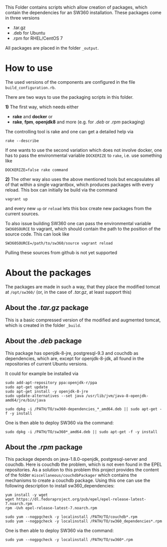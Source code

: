 This Folder contains scripts which allow creation of packages, which contain the
dependencies for an SW360 installation.
These packages come in three versions

- .tar.gz
- .deb for Ubuntu
- .rpm for RHEL/CentOS 7

All packages are placed in the folder `_output`.

# How to use
The used versions of the components are configured in the file
`build_configuration.rb`.

There are two ways to use the packaging scripts in this folder.

**1)** The first way,
which needs either
- **rake** and **docker** or
- **rake**, **fpm**, **openjdk8** and more (e.g. for *.deb* or *.rpm* packaging)

The controlling tool is rake and one can get a detailed help via
```
rake --describe
```

If one wants to use the second variation which does not involve docker, one has
to pass the environmental variable `DOCKERIZE` to `rake`, i.e. use something
like
```
DOCKERIZE=false rake command
```

**2)** The other way also uses the above mentioned tools but encapsulates all of that
within a single vagrantbox, which produces packages with every reload.
This box can initially be build via the command
```
vagrant up
```
and every new `up` or `reload` lets this box create new packages from the
current sources.

To also issue building SW360 one can pass the environmental variable
`SW360SOURCE` to vagrant, which should contain the path to the position of the
source code. This can look like
```
SW360SOURCE=/path/to/sw360/source vagrant reload
```
Pulling these sources from github is not yet supported

# About the packages
The packages are made in such a way, that they place the modified tomcat at
`/opt/sw360/` (or, in the case of *.tar.gz*, at least support this)
## About the *.tar.gz* package
This is a basic compressed version of the modified and augmented tomcat, which
is created in the folder `_build`.

## About the *.deb* package
This package has openjdk-8-jre, postgresql-9.3 and couchdb as dependencies,
which are, except for openjdk-8-jdk, all found in the repositories of current
Ubuntu versions.

It could for example be installed via
```
sudo add-apt-repository ppa:openjdk-r/ppa
sudo apt-get update
sudo apt-get install -y openjdk-8-jre
sudo update-alternatives --set java /usr/lib/jvm/java-8-openjdk-amd64/jre/bin/java

sudo dpkg -i /PATH/TO/sw360-dependencies_*_amd64.deb || sudo apt-get -f -y install
```

One is then able to deploy SW360 via the command:
```
sudo dpkg -i /PATH/TO/sw360*_amd64.deb || sudo apt-get -f -y install
```

## About the *.rpm* package
This package depends on java-1.8.0-openjdk, postgresql-server and couchdb. Here
is couchdb the problem, which is not even found in the EPEL repositories. As a
solution to this problem this project provides the content of the folder
`miscellaneous/couchdbPackager` which contains the mechanisms to create a
couchdb package. Using this one can use the following description to install sw360_dependencies:

```
yum install -y wget
wget https://dl.fedoraproject.org/pub/epel/epel-release-latest-7.noarch.rpm
rpm -Uvh epel-release-latest-7.noarch.rpm

sudo yum --nogpgcheck -y localinstall /PATH/TO/couchdb*.rpm
sudo yum --nogpgcheck -y localinstall /PATH/TO/sw360_dependencies*.rpm
```

One is then able to deploy SW360 via the command:
```
sudo yum --nogpgcheck -y localinstall /PATH/TO/sw360*.rpm
```
